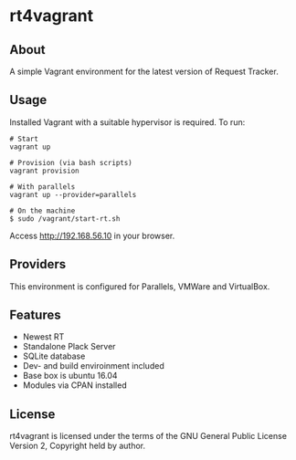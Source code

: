 # rt4vagrant

## About

A simple Vagrant environment for the latest version of Request Tracker.

## Usage

Installed Vagrant with a suitable hypervisor is required. To run:

    # Start
    vagrant up

    # Provision (via bash scripts)
    vagrant provision

    # With parallels
    vagrant up --provider=parallels

    # On the machine
    $ sudo /vagrant/start-rt.sh


Access http://192.168.56.10 in your browser.

## Providers

This environment is configured for Parallels, VMWare and VirtualBox.

## Features

 * Newest RT
 * Standalone Plack Server
 * SQLite database
 * Dev- and build enviroinment included
 * Base box is ubuntu 16.04
 * Modules via CPAN installed

## License

rt4vagrant is licensed under the terms of the GNU General Public
License Version 2, Copyright held by author.
